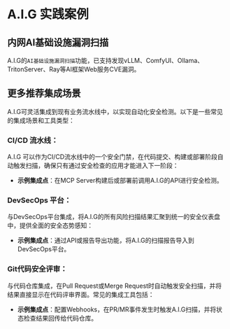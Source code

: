 # A.I.G 实践案例

## 内网AI基础设施漏洞扫描

A.I.G的`AI基础设施漏洞扫描`功能，已支持发现vLLM、ComfyUI、Ollama、TritonServer、Ray等AI框架Web服务CVE漏洞。


## 更多推荐集成场景

A.I.G可灵活集成到现有业务流水线中，以实现自动化安全检测。以下是一些常见的集成场景和工具类型：

### CI/CD 流水线：
A.I.G 可以作为CI/CD流水线中的一个安全门禁，在代码提交、构建或部署阶段自动触发扫描，确保只有通过安全检查的应用才能进入下一阶段：
-   **示例集成点**：在MCP Server构建后或部署前调用A.I.G的API进行安全检测。

### DevSecOps 平台：
与DevSecOps平台集成，将A.I.G的所有风险扫描结果汇聚到统一的安全仪表盘中，提供全面的安全态势感知：
-   **示例集成点**：通过API或报告导出功能，将A.I.G的扫描报告导入到DevSecOps平台。

### Git代码安全评审：
与代码仓库集成，在Pull Request或Merge Request时自动触发安全扫描，并将结果直接显示在代码评审界面。常见的集成工具包括：
-   **示例集成点**：配置Webhooks，在PR/MR事件发生时触发A.I.G扫描，并将状态检查结果回传给代码仓库。

